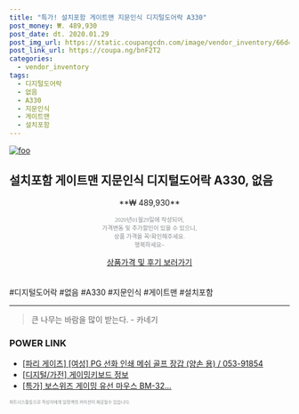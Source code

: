 ```yaml
--- 
title: "특가! 설치포함 게이트맨 지문인식 디지털도어락 A330" 
post_money: ₩. 489,930 
post_date: dt. 2020.01.29 
post_img_url: https://static.coupangcdn.com/image/vendor_inventory/66d4/0d14397047762061c36ec4f4314f26da544764a710209705f9532beac7e3.jpg 
post_link_url: https://coupa.ng/bnF2T2 
categories: 
  - vendor_inventory 
tags: 
  - 디지털도어락 
  - 없음 
  - A330 
  - 지문인식 
  - 게이트맨 
  - 설치포함 
--- 
```

[![foo](https://static.coupangcdn.com/image/vendor_inventory/66d4/0d14397047762061c36ec4f4314f26da544764a710209705f9532beac7e3.jpg)](https://coupa.ng/bnF2T2) 

## 설치포함 게이트맨 지문인식 디지털도어락 A330, 없음 
<p style="text-align: center;">**₩ 489,930**</p> 
<p style="text-align: center;"><span style="color: #898c8f; font-family: Georgia,Times,serif; font-size: 0.75em;">2020년01월29일에 작성되어, <br>가격변동 및 추가할인이 있을 수 있으니,<br> 상품 가격을 꼭!확인해주세요.<br>행복하세요~</span> 
</p>	 
<div markdown="0" style="text-align: center;"><a href="https://coupa.ng/bnF2T2" class="btn btn--success">상품가격 및 후기 보러가기</a></div> 
<br><br> 
  #디지털도어락 #없음 #A330 #지문인식 #게이트맨 #설치포함 
<hr> 

> 큰 나무는 바람을 많이 받는다. - 카네기 


### POWER LINK

* <a href="https://blog.naver.com/fasyy4321/221785946632" target="_blank">[파리 게이츠] [여성] PG 선화 인쇄 메쉬 골프 장갑 (양손 용) / 053-91854</a>
* <a href="https://blog.naver.com/santokki14/221771176341" target="_blank"> [디지털/가전] 게이밍키보드 정보 </a>
* <a href="https://blog.naver.com/an0733/221785771324" target="_blank">[특가] 보스위즈 게이밍 유선 마우스 BM-32...</a>

<span style="color: #898c8f; font-family: Georgia,Times,serif; font-size: 0.55em;">파트너스활동으로 작성자에게 일정액의 커미션이 제공될수 있습니다.</span> 
